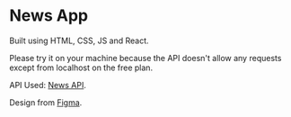 # News App

Built using HTML, CSS, JS and React.

Please try it on your machine because the API doesn't allow any requests except from localhost on the free plan.

API Used: [News API](https://newsapi.org/).

Design from [Figma](https://www.figma.com/design/8TKWTm7cYTyfRUIuz9Rr4C/News-Website-Design-(Community)).
